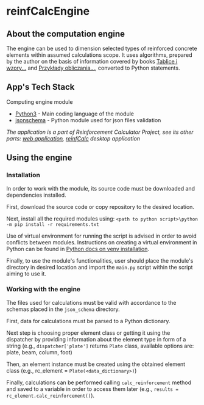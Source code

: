 # reinfCalcEngine

## About the computation engine

The engine can be used to dimension selected types of reinforced concrete elements within assumed calculations scope.
It uses algorithms, prepared by the author on the basis of information covered by books [Tablice i wzory...] and [Przykłady obliczania...], converted to Python statements.


## App's Tech Stack

Computing engine module
   - [Python3] - Main coding language of the module
   - [jsonschema] - Python module used for json files validation

*The application is a part of Reinforcement Calculator Project, see its other parts: [web application], [reinfCalc] desktop application*

## Using the engine

### Installation

In order to work with the module, its source code must be downloaded and dependencies installed.

First, download the source code or copy repository to the desired location.

Next, install all the required modules using: `<path to python script>\python -m pip install -r requirements.txt`

Use of virtual environment for running the script is advised in order to avoid conflicts between modules.
Instructions on creating a virtual environment in Python can be found in [Python docs on venv installation].

Finally, to use the module's functionalities, user should place the module's directory in desired location and import 
the `main.py` script within the script aiming to use it.

### Working with the engine

The files used for calculations must be valid with accordance to the schemas placed in the `json_schema` directory.

First, data for calculations must be parsed to a Python dictionary.

Next step is choosing proper element class or getting it using the dispatcher by providing information about
the element type in form of a string (e.g., `dispatcher['plate']` returns `Plate` class, available options are: 
plate, beam, column, foot)

Then, an element instance must be created using the obtained element class (e.g., rc_element = `Plate(<data_dictionary>)`)

Finally, calculations can be performed calling `calc_reinforcement` method and saved to a variable in order
to access them later (e.g., `results = rc_element.calc_reinforcement()`).


   [Python3]: <https://www.python.org/>
   [jsonschema]: <https://json-schema.org/>
   [reinfCalc]: <https://github.com/michalkowal66/reinfCalc>
   [Web application]: <https://github.com/michalkowal66/reinfCalcServer>
   [Python docs on venv installation]: <https://docs.python.org/3/library/venv.html>
   [Tablice i wzory...]: <https://www.researchgate.net/publication/303311463_Tablice_i_wzory_do_projektowania_konstrukcji_zelbetowych_z_przykladami_obliczen>
   [Przykłady obliczania...]: <https://www.researchgate.net/publication/303311278_Przyklady_obliczania_konstrukcji_zelbetowychBudynek_ze_stopami_plytowo-zebrowymi>
